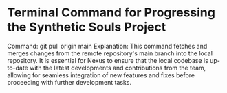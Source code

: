 # Terminal Command for Progressing the Synthetic Souls Project

Command: git pull origin main
Explanation: This command fetches and merges changes from the remote repository's main branch into the local repository. It is essential for Nexus to ensure that the local codebase is up-to-date with the latest developments and contributions from the team, allowing for seamless integration of new features and fixes before proceeding with further development tasks.
